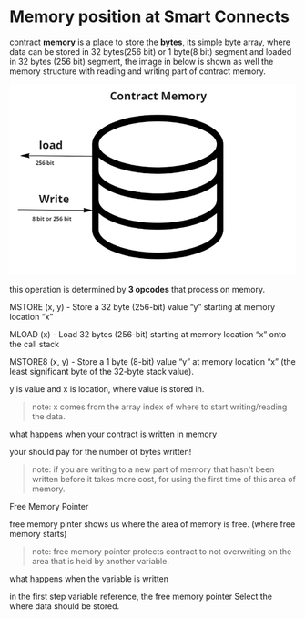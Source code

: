 # Memory position at Smart Connects 

contract **memory** is a place to store the **bytes**, its simple byte array, where data can be stored in 32 bytes(256 bit) or 1 byte(8 bit) segment and loaded in 32 bytes (256 bit) segment, the image in below is shown as well the memory structure with reading and writing part of contract memory.

![memory](mmry.png)

this operation is determined by **3 opcodes** that process on memory.

MSTORE (x, y) - Store a 32 byte (256-bit) value “y” starting at memory location “x”

MLOAD (x) - Load 32 bytes (256-bit) starting at memory location “x” onto the call stack

MSTORE8 (x, y) - Store a 1 byte (8-bit) value “y” at memory location “x” (the least significant byte of the 32-byte stack value).

y is value and x is location, where value is stored in.

> note: x comes from the array index of where to start writing/reading the data. 

what happens when your contract is written in memory 

 your should pay for the number of bytes written! 

> note: if you are writing to a new part of memory that hasn't been written before it takes more cost, for using the first time of this area of memory.

Free Memory Pointer

free memory pinter shows us where the area of memory is free. (where free memory starts)

> note: free memory pointer protects contract to not overwriting on the area that is held by another variable.

what happens when the variable is written 

in the first step variable reference, the free memory pointer Select the where data should be stored.
